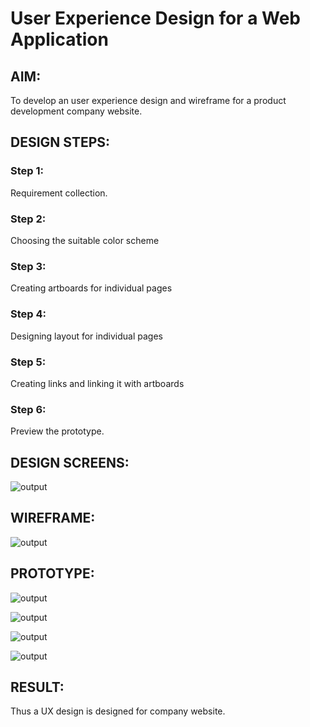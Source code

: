 # User Experience Design for a Web Application
## AIM:
To develop an user experience design and wireframe for a product development company website.

## DESIGN STEPS:
### Step 1: 
Requirement collection.
### Step 2:
Choosing the suitable color scheme
### Step 3:
Creating artboards for individual pages
### Step 4:
Designing layout for individual pages
### Step 5:
Creating links and linking it with artboards
### Step 6:
Preview the prototype.

## DESIGN SCREENS:

![output](.static/img/1.png)

## WIREFRAME:

![output](.static/img/2.png)

## PROTOTYPE:

![output](.static/img/3.jpg)

![output](.static/img/4.jpg)

![output](.static/img/5.jpg)

![output](.static/img/6.jpg)


## RESULT:

Thus a UX design is designed for company website.